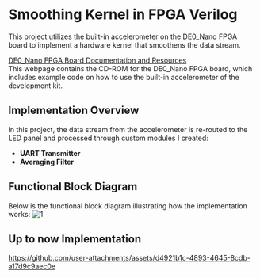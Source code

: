 # Smoothing Kernel in FPGA Verilog

This project utilizes the built-in accelerometer on the DE0_Nano FPGA board to implement a hardware kernel that smoothens the data stream.

[DE0_Nano FPGA Board Documentation and Resources](https://www.terasic.com.tw/cgi-bin/page/archive.pl?Language=English&CategoryNo=165&No=593&PartNo=4)  
This webpage contains the CD-ROM for the DE0_Nano FPGA board, which includes example code on how to use the built-in accelerometer of the development kit.

## Implementation Overview

In this project, the data stream from the accelerometer is re-routed to the LED panel and processed through custom modules I created:

- **UART Transmitter**
- **Averaging Filter**

## Functional Block Diagram

Below is the functional block diagram illustrating how the implementation works:
![1](https://github.com/user-attachments/assets/3a18c8dd-0f4b-4610-bc9e-aed10d03659d)



## Up to now Implementation
https://github.com/user-attachments/assets/d4921b1c-4893-4645-8cdb-a17d9c9aec0e

